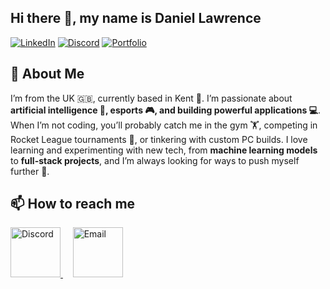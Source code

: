 ## Hi there 👋, my name is Daniel Lawrence

[![LinkedIn](https://img.shields.io/badge/LinkedIn-0A66C2?style=for-the-badge&logo=linkedin&logoColor=white)](https://www.linkedin.com/in/daniel-lawrence-5b868129a/) [![Discord](https://img.shields.io/badge/Discord-5865F2?style=for-the-badge&logo=discord&logoColor=white)](https://discord.com/users/xxdanxnad) [![Portfolio](https://img.shields.io/badge/Portfolio-000000?style=for-the-badge&logo=About.me&logoColor=white)](https://daniel-lawrence.vercel.app/)

## 🔎 About Me

I’m from the UK 🇬🇧, currently based in Kent 🏡. I’m passionate about **artificial intelligence 🤖, esports 🎮, and building powerful applications 💻**. When I’m not coding, you’ll probably catch me in the gym 🏋️, competing in Rocket League tournaments 🚀, or tinkering with custom PC builds. I love learning and experimenting with new tech, from **machine learning models** to **full-stack projects**, and I’m always looking for ways to push myself further 🌟. 

<!--  ## 🔭 I’m currently working on //


## 🌱 I’m currently learning

## 🛠️ I’ve contributed to -->

## 📫 How to reach me 

<p align="start">
  <a href="https://discord.com/users/xxdanxnad">
    <img src="https://cdn-icons-png.flaticon.com/512/2111/2111370.png" alt="Discord" width="80" height="80"/>
  </a>
  &nbsp;&nbsp;&nbsp;
  <a href="mailto:daniel42r@icloud.com">
    <img src="https://cdn-icons-png.flaticon.com/512/732/732223.png" alt="Email" width="80" height="80"/>
  </a>
</p>


